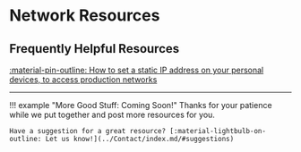 # Network Resources

## Frequently Helpful Resources
[:material-pin-outline: How to set a static IP address on your personal devices, to access production networks](Setting-A-Static-IP-Address/README.md)

---

!!! example "More Good Stuff: Coming Soon!"
    Thanks for your patience while we put together and post more resources for you.

    Have a suggestion for a great resource? [:material-lightbulb-on-outline: Let us know!](../Contact/index.md/#suggestions)